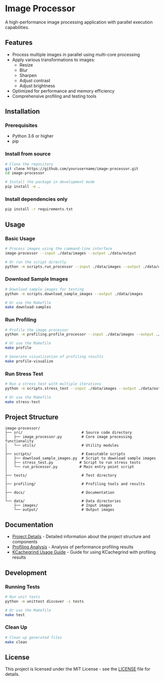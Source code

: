 # Image Processor

A high-performance image processing application with parallel execution capabilities.

## Features

- Process multiple images in parallel using multi-core processing
- Apply various transformations to images:
  - Resize
  - Blur
  - Sharpen
  - Adjust contrast
  - Adjust brightness
- Optimized for performance and memory efficiency
- Comprehensive profiling and testing tools

## Installation

### Prerequisites

- Python 3.6 or higher
- pip

### Install from source

```bash
# Clone the repository
git clone https://github.com/yourusername/image-processor.git
cd image-processor

# Install the package in development mode
pip install -e .
```

### Install dependencies only

```bash
pip install -r requirements.txt
```

## Usage

### Basic Usage

```bash
# Process images using the command-line interface
image-processor --input ./data/images --output ./data/output

# Or run the script directly
python -m scripts.run_processor --input ./data/images --output ./data/output
```

### Download Sample Images

```bash
# Download sample images for testing
python -m scripts.download_sample_images --output ./data/images

# Or use the Makefile
make download-samples
```

### Run Profiling

```bash
# Profile the image processor
python -m profiling.profile_processor --input ./data/images --output ./data/output

# Or use the Makefile
make profile

# Generate visualization of profiling results
make profile-visualize
```

### Run Stress Test

```bash
# Run a stress test with multiple iterations
python -m scripts.stress_test --input ./data/images --output ./data/output --iterations 3

# Or use the Makefile
make stress-test
```

## Project Structure

```
image-processor/
├── src/                           # Source code directory
│   ├── image_processor.py         # Core image processing functionality
│   └── utils/                     # Utility modules
│
├── scripts/                       # Executable scripts
│   ├── download_sample_images.py  # Script to download sample images
│   ├── stress_test.py            # Script to run stress tests
│   └── run_processor.py          # Main entry point script
│
├── tests/                         # Test directory
│
├── profiling/                     # Profiling tools and results
│
├── docs/                          # Documentation
│
└── data/                          # Data directories
    ├── images/                    # Input images
    └── output/                    # Output images
```

## Documentation

- [Project Details](docs/project_details.md) - Detailed information about the project structure and components
- [Profiling Analysis](docs/profiling_analysis.md) - Analysis of performance profiling results
- [KCachegrind Usage Guide](docs/kcachegrind_usage_guide.md) - Guide for using KCachegrind with profiling results

## Development

### Running Tests

```bash
# Run unit tests
python -m unittest discover -s tests

# Or use the Makefile
make test
```

### Clean Up

```bash
# Clean up generated files
make clean
```

## License

This project is licensed under the MIT License - see the [LICENSE](LICENSE) file for details.